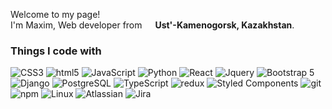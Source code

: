 <!--- 
- 👋 Hi, I’m Maxim Sinelnikov
- 👀 I’m interested in web development
- 🌱 My current stack:
- HTML, CSS, JavaScript
- Frontend: React.JS, Redux
- Backend: Django 3, DRF, PostgreSQL
- 📫 How to reach me ...
--->
<p>Welcome to my page! </br> I'm Maxim, Web developer from <img src="https://image.flaticon.com/icons/png/512/630/630685.png" width="13"/> <b>Ust'-Kamenogorsk, Kazakhstan</b>. </p>
<h3>Things I code with</h3>
<p>
  <img alt="CSS3" src="https://img.shields.io/badge/-CSS-007dfb?style=flat-square&logo=css3&logoColor=white" />
  <img alt="html5" src="https://img.shields.io/badge/-HTML5-E34F26?style=flat-square&logo=html5&logoColor=white" />
  <img alt="JavaScript" src="https://img.shields.io/badge/-JavaScript-f1da0b?style=flat-square&logo=javascript&logoColor=black" />
  <img alt="Python" src="https://img.shields.io/badge/-Python-3f842b?style=flat-square&logo=python&logoColor=white" />
  <img alt="React" src="https://img.shields.io/badge/-React-45b8d8?style=flat-square&logo=react&logoColor=white" />
  <img alt="Jquery" src="https://img.shields.io/badge/-Jquery-006aa9?style=flat-square&logo=jquery&logoColor=white" />
  <img alt="Bootstrap 5" src="https://img.shields.io/badge/-Bootstrap%205-6800a9?style=flat-square&logo=bootstrap&logoColor=white" />
  <img alt="Django" src="https://img.shields.io/badge/-Django-2b2b84?style=flat-square&logo=django&logoColor=white" />
  <img alt="PostgreSQL" src="https://img.shields.io/badge/-PostgreSQL-1960a7?style=flat-square&logo=postgresql&logoColor=white" />
  <img alt="TypeScript" src="https://img.shields.io/badge/-TypeScript-007ACC?style=flat-square&logo=typescript&logoColor=white" />
  <img alt="redux" src="https://img.shields.io/badge/-Redux-764ABC?style=flat-square&logo=redux&logoColor=white" />
  <img alt="Styled Components" src="https://img.shields.io/badge/-Styled_Components-db7092?style=flat-square&logo=styled-components&logoColor=white" />
  <img alt="git" src="https://img.shields.io/badge/-Git-F05032?style=flat-square&logo=git&logoColor=white" />
  <img alt="npm" src="https://img.shields.io/badge/-NPM-CB3837?style=flat-square&logo=npm&logoColor=white" />
  <img alt="Linux" src="https://img.shields.io/badge/-Linux-000000?style=flat-square&logo=linux&logoColor=white" />
  <img alt="Atlassian" src="https://img.shields.io/badge/-Atlassian-0183d0?style=flat-square&logo=atlassian&logoColor=white" />
  <img alt="Jira" src="https://img.shields.io/badge/-Jira-28a719?style=flat-square&logo=jira&logoColor=white" />
</p>
<!---
sinelnikov-web/sinelnikov-web is a ✨ special ✨ repository because its `README.md` (this file) appears on your GitHub profile.
You can click the Preview link to take a look at your changes.
--->
